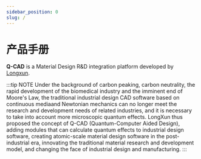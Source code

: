 ```yaml
---
sidebar_position: 0
slug: /
---
```


# 产品手册

**Q-CAD** is a Material Design R&D integration platform developed by [Longxun](http://www.pwmat.com/).

:::tip NOTE
Under the background of carbon peaking, carbon neutrality, the rapid development of the biomedical industry and the imminent end of Moore's Law, the traditional industrial design CAD software based on continuous mediaand Newtonian mechanics can no longer meet the research and development needs of related industries, and it is necessary to take into account more microscopic quantum effects. LongXun thus proposed the concept of Q-CAD (Quantum-Computer Aided Design), adding modules that can calculate quantum effects to industrial design software, creating atomic-scale material design software in the post-industrial era, innovating the traditional material research and development model, and changing the face of industrial design and manufacturing.
:::
